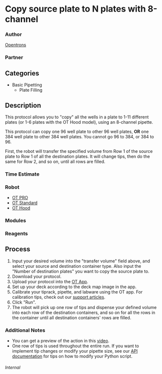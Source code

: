# Copy source plate to N plates with 8-channel

### Author
[Opentrons](https://opentrons.com/)

### Partner

## Categories
* Basic Pipetting
	* Plate Filling

## Description
This protocol allows you to "copy" all the wells in a plate to 1-11 different plates (or 1-6 plates with the OT Hood model), using an 8-channel pipette.

This protocol can copy one 96 well plate to other 96 well plates, **OR** one 384 well plate to other 384 well plates.
You cannot go 96 to 384, or 384 to 96.

First, the robot will transfer the specified volume from Row 1 of the source plate to Row 1 of all the destination plates. It will change tips, then do the same for Row 2, and so on, until all rows are filled.

### Time Estimate

### Robot
* [OT PRO](https://opentrons.com/ot-one-pro)
* [OT Standard](https://opentrons.com/ot-one-standard)
* [OT Hood](https://opentrons.com/ot-one-hood)

### Modules

### Reagents

## Process
1. Input your desired volume into the "transfer volume" field above, and select your source and destination container type. Also input the "Number of destination plates" you want to copy the source plate to.
2. Download your protocol.
3. Upload your protocol into the [OT App](http://opentrons.com/ot-app).
4. Set up your deck according to the deck map image in the app.
5. Calibrate your tiprack, pipette, and labware using the OT app. For calibration tips, check out our [support articles](https://support.opentrons.com/getting-started/software-setup/calibrating-the-pipettes).
6. Click "Run".
7. The robot will pick up one row of tips and dispense your defined volume into each row of the destination containers, and so on for all the rows in the container until all destination containers' rows are filled.

### Additional Notes
* You can get a preview of the action in this [video](https://www.youtube.com/watch?v=AWKfpK9rmuo).
* One row of tips is used throughout the entire run. If you want to implement tip changes or modify your pipette size, see our [API documentation](https://docs.opentrons.com) for tips on how to modify your Python script.



###### Internal
